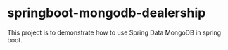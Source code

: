 # springboot-mongodb-dealership
This project is to demonstrate how to use Spring Data MongoDB in spring boot.
